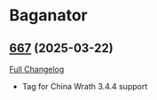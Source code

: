 # Baganator

## [667](https://github.com/Baganator/Baganator/tree/667) (2025-03-22)
[Full Changelog](https://github.com/Baganator/Baganator/compare/666...667) 

- Tag for China Wrath 3.4.4 support  
